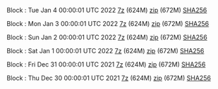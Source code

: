 Block : Tue Jan  4 00:00:01 UTC 2022 [7z](https://transfer.sh/eAR5UA/bootstrap.dat.20220104.7z) (624M) [zip](https://transfer.sh/MQurAH/bootstrap.dat.20220104.zip) (672M) [SHA256](https://transfer.sh/PEWAqH/sha256.txt)

Block : Mon Jan  3 00:00:01 UTC 2022 [7z](https://transfer.sh/vJBpHR/bootstrap.dat.20220103.7z) (624M) [zip](https://transfer.sh/vHhTQT/bootstrap.dat.20220103.zip) (672M) [SHA256](https://transfer.sh/akf83i/sha256.txt)

Block : Sun Jan  2 00:00:01 UTC 2022 [7z](https://transfer.sh/vQVmSn/bootstrap.dat.20220102.7z) (624M) [zip](https://transfer.sh/LRarYz/bootstrap.dat.20220102.zip) (672M) [SHA256](https://transfer.sh/lHnHRO/sha256.txt)

Block : Sat Jan  1 00:00:01 UTC 2022 [7z](https://transfer.sh/Sb8y7f/bootstrap.dat.20220101.7z) (624M) [zip](https://transfer.sh/McUrTs/bootstrap.dat.20220101.zip) (672M) [SHA256](https://transfer.sh/8n7mv8/sha256.txt)

Block : Fri Dec 31 00:00:01 UTC 2021 [7z](https://transfer.sh/M35KDm/bootstrap.dat.20211231.7z) (624M) [zip](https://transfer.sh/sqaAas/bootstrap.dat.20211231.zip) (672M) [SHA256](https://transfer.sh/wruk9V/sha256.txt)

Block : Thu Dec 30 00:00:01 UTC 2021 [7z](https://transfer.sh/4ccnCV/bootstrap.dat.20211230.7z) (624M) [zip](https://transfer.sh/g4OJCK/bootstrap.dat.20211230.zip) (672M) [SHA256](https://transfer.sh/17sH24/sha256.txt)
